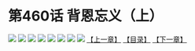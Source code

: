 # 第460话 背恩忘义（上）
![](https://mhpic.xiaomingtaiji.net/comic/D/斗破苍穹拆分版/460话/1.jpg-zymk.middle.webp)
![](https://mhpic.xiaomingtaiji.net/comic/D/斗破苍穹拆分版/460话/2.jpg-zymk.middle.webp)
![](https://mhpic.xiaomingtaiji.net/comic/D/斗破苍穹拆分版/460话/3.jpg-zymk.middle.webp)
![](https://mhpic.xiaomingtaiji.net/comic/D/斗破苍穹拆分版/460话/4.jpg-zymk.middle.webp)
![](https://mhpic.xiaomingtaiji.net/comic/D/斗破苍穹拆分版/460话/5.jpg-zymk.middle.webp)
![](https://mhpic.xiaomingtaiji.net/comic/D/斗破苍穹拆分版/460话/6.jpg-zymk.middle.webp)
![](https://mhpic.xiaomingtaiji.net/comic/D/斗破苍穹拆分版/460话/7.jpg-zymk.middle.webp)
![](https://mhpic.xiaomingtaiji.net/comic/D/斗破苍穹拆分版/460话/8.jpg-zymk.middle.webp)
[【上一章】](./459.md)
[【目录】](./README.md)
[【下一章】](./461.md)
